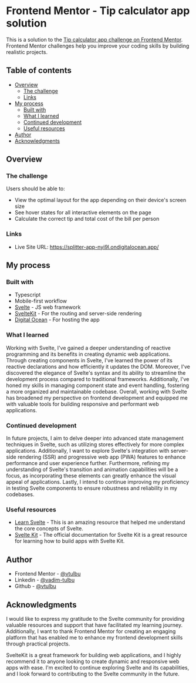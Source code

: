 # Frontend Mentor - Tip calculator app solution

This is a solution to the [Tip calculator app challenge on Frontend Mentor](https://www.frontendmentor.io/challenges/tip-calculator-app-ugJNGbJUX). Frontend Mentor challenges help you improve your coding skills by building realistic projects.

## Table of contents

- [Overview](#overview)
  - [The challenge](#the-challenge)
  - [Links](#links)
- [My process](#my-process)
  - [Built with](#built-with)
  - [What I learned](#what-i-learned)
  - [Continued development](#continued-development)
  - [Useful resources](#useful-resources)
- [Author](#author)
- [Acknowledgments](#acknowledgments)

## Overview

### The challenge

Users should be able to:

- View the optimal layout for the app depending on their device's screen size
- See hover states for all interactive elements on the page
- Calculate the correct tip and total cost of the bill per person

### Links

- Live Site URL: https://splitter-app-nyi9l.ondigitalocean.app/

## My process

### Built with

- Typescript
- Mobile-first workflow
- [Svelte](https://svelte.dev/) - JS web framework
- [SvelteKit](https://kit.svelte.dev/) - For the routing and server-side rendering
- [Digital Ocean](https://www.digitalocean.com/) - For hosting the app

### What I learned

Working with Svelte, I've gained a deeper understanding of reactive programming and its benefits in creating dynamic web applications. Through creating components in Svelte, I've learned the power of its reactive declarations and how efficiently it updates the DOM. Moreover, I've discovered the elegance of Svelte's syntax and its ability to streamline the development process compared to traditional frameworks. Additionally, I've honed my skills in managing component state and event handling, fostering a more organized and maintainable codebase. Overall, working with Svelte has broadened my perspective on frontend development and equipped me with valuable tools for building responsive and performant web applications.

### Continued development

In future projects, I aim to delve deeper into advanced state management techniques in Svelte, such as utilizing stores effectively for more complex applications. Additionally, I want to explore Svelte's integration with server-side rendering (SSR) and progressive web app (PWA) features to enhance performance and user experience further. Furthermore, refining my understanding of Svelte's transition and animation capabilities will be a focus, as incorporating these elements can greatly enhance the visual appeal of applications. Lastly, I intend to continue improving my proficiency in testing Svelte components to ensure robustness and reliability in my codebases.

### Useful resources

- [Learn Svelte](https://learn.svelte.dev) - This is an amazing resource that helped me understand the core concepts of Svelte.
- [Svelte Kit](https://kit.svelte.dev/) - The official documentation for Svelte Kit is a great resource for learning how to build apps with Svelte Kit.

## Author

- Frontend Mentor - [@vtulbu](https://www.frontendmentor.io/profile/vtulbu)
- Linkedin - [@vadim-tulbu](https://www.linkedin.com/in/vadim-tulbu)
- Github - [@vtulbu](https://github.com/vtulbu)

## Acknowledgments

I would like to express my gratitude to the Svelte community for providing valuable resources and support that have facilitated my learning journey. Additionally, I want to thank Frontend Mentor for creating an engaging platform that has enabled me to enhance my frontend development skills through practical projects.

SvelteKit is a great framework for building web applications, and I highly recommend it to anyone looking to create dynamic and responsive web apps with ease. I'm excited to continue exploring Svelte and its capabilities, and I look forward to contributing to the Svelte community in the future.
